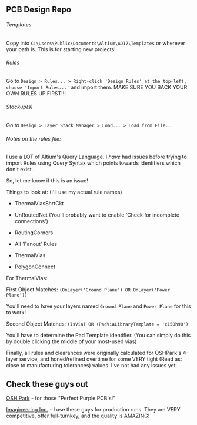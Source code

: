 ## PCB Design Repo

###### Templates 

Copy into `C:\Users\Public\Documents\Altium\AD17\Templates` or wherever your path is. This is for starting new projects!

###### Rules 

Go to `Design > Rules... > Right-click 'Design Rules' at the top-left, choose 'Import Rules...'` and import them. MAKE SURE YOU BACK YOUR OWN RULES UP FIRST!!!

###### Stackup(s)

Go to `Design > Layer Stack Manager > Load... > Load from File...`

###### Notes on the rules file:

I use a LOT of Altium's Query Language. I *have* had issues before trying to import Rules using Query Syntax which points towards identifiers which don't exist.

So, let me know if this is an issue!

Things to look at: (I'll use my actual rule names)

* ThermalViasShrtCkt

* UnRoutedNet (You'll probably want to enable 'Check for incomplete connections')

* RoutingCorners

* All 'Fanout' Rules

* ThermalVias

* PolygonConnect


For ThermalVias:

First Object Matches: `(OnLayer('Ground Plane') OR OnLayer('Power Plane'))`

You'll need to have your layers named `Ground Plane` and `Power Plane` for this to work!

Second Object Matches: `(IsVia) OR (PadViaLibraryTemplate = 'c150h90')`

You'll have to determine the Pad Template identifier. (You can simply do this by double clicking the middle of your most-used vias)

Finally, all rules and clearances were originally calculated for OSHPark's 4-layer service, and honed/refined overtime for some VERY tight (Read as: close to manufacturing tolerances) values. I've not had any issues yet.

## Check these guys out

[OSH Park](https://www.oshpark.com/) - for those "Perfect Purple PCB's!"

[Imagineering Inc.](http://www.pcbnet.com/) - I use these guys for production runs. They are VERY competitive, offer full-turnkey, and the quality is AMAZING!